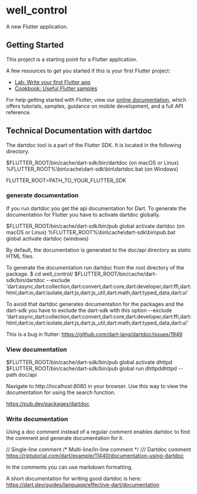 # well_control

A new Flutter application.

## Getting Started

This project is a starting point for a Flutter application.

A few resources to get you started if this is your first Flutter project:

- [Lab: Write your first Flutter app](https://flutter.dev/docs/get-started/codelab)
- [Cookbook: Useful Flutter samples](https://flutter.dev/docs/cookbook)

For help getting started with Flutter, view our
[online documentation](https://flutter.dev/docs), which offers tutorials,
samples, guidance on mobile development, and a full API reference.

## Technical Documentation with dartdoc

The dartdoc tool is a part of the Flutter SDK.
It is located in the following directory.

$FLUTTER_ROOT/bin/cache/dart-sdk/bin/dartdoc (on macOS or Linux)
%FLUTTER_ROOT%\bin\cache\dart-sdk\bin\dartdoc.bat (on Windows)

FLUTTER_ROOT=PATH_TO_YOUR_FLUTTER_SDK

### generate documentation

If you run dartdoc you get the api documentation for Dart.
To generate the documentation for Flutter you have to activate dartdoc globally.

$FLUTTER_ROOT/bin/cache/dart-sdk/bin/pub global activate dartdoc (on macOS or Linux)
%FLUTTER_ROOT%\bin\cache\dart-sdk\bin\pub.bat global activate dartdoc (windows)

By default, the documentation is generated to the doc/api directory as static HTML files.

To generate the documentation run dartdoc from the root directory of the package.
$ cd well_control/
$FLUTTER_ROOT/bin/cache/dart-sdk/bin/dartdoc  --exclude 'dart:async,dart:collection,dart:convert,dart:core,dart:developer,dart:ffi,dart:html,dart:io,dart:isolate,dart:js,dart:js_util,dart:math,dart:typed_data,dart:ui'

To avoid that dartdoc generates documentation for the packages and the dart-sdk you have to
exclude the dart-sdk with this option --exclude 'dart:async,dart:collection,dart:convert,dart:core,dart:developer,dart:ffi,dart:html,dart:io,dart:isolate,dart:js,dart:js_util,dart:math,dart:typed_data,dart:ui'

This is a bug in flutter:
https://github.com/dart-lang/dartdoc/issues/1949

### View documentation

$FLUTTER_ROOT/bin/cache/dart-sdk/bin/pub global activate dhttpd
$FLUTTER_ROOT/bin/cache/dart-sdk/bin/pub global run dhttpddhttpd --path doc/api

Navigate to http://localhost:8080 in your browser.
Use this way to view the documentation for using the search function.

https://pub.dev/packages/dartdoc

### Write documentation

Using a doc comment instead of a regular comment enables dartdoc
to find the comment and generate documentation for it.

// Single-line comment
/* Multi-line/In-line comment */
/// Dartdoc comment
https://riptutorial.com/dart/example/11440/documentation-using-dartdoc

In the comments you can use markdown formatting.

A short documentation for writing good dartdoc is here:
https://dart.dev/guides/language/effective-dart/documentation

